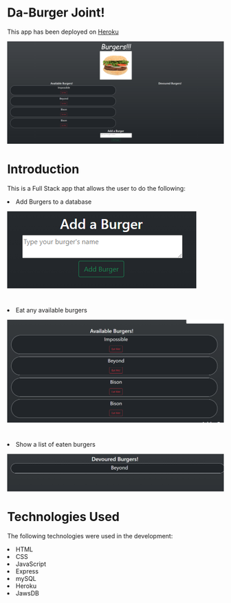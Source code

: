 # Da-Burger Joint!

This app has been deployed on [Heroku](https://calm-bayou-87683.herokuapp.com/)

![Main Page](./images/main.PNG)

# Introduction

This is a Full Stack app that allows the user to do the following:

<li> Add Burgers to a database</li>

![Add Burgers](./images/add.PNG)

#

<li> Eat any available burgers</li>

![Add Burgers](./images/available.PNG)

#

<li> Show a list of eaten burgers</li>

![Add Burgers](./images/devoured.PNG)

#

# Technologies Used

The following technologies were used in the development:

<li> HTML</li>
<li> CSS</li>
<li> JavaScript</li>
<li> Express</li>
<li> mySQL</li>
<li> Heroku</li>
<li> JawsDB</li>
